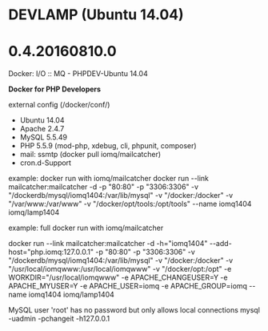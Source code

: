 # DEVLAMP (Ubuntu 14.04)
# 0.4.20160810.0

Docker: I/O :: MQ - PHPDEV-Ubuntu 14.04

**Docker for PHP Developers**

external config (/docker/conf/)

* Ubuntu 14.04
* Apache 2.4.7
* MySQL 5.5.49
* PHP 5.5.9 (mod-php, xdebug, cli, phpunit, composer)
* mail: ssmtp (docker pull iomq/mailcatcher)
* cron.d-Support


example: docker run with iomq/mailcatcher
docker run --link mailcatcher:mailcatcher -d -p "80:80" -p "3306:3306" -v "/dockerdb/mysql/iomq1404:/var/lib/mysql" -v "/docker:/docker" -v "/var/www:/var/www" -v "/docker/opt/tools:/opt/tools" --name iomq1404 iomq/lamp1404


example: full docker run with iomq/mailcatcher

docker run --link mailcatcher:mailcatcher -d -h="iomq1404" --add-host="php.iomq:127.0.0.1" -p "80:80" -p "3306:3306" -v "/dockerdb/mysql/iomq1404:/var/lib/mysql" -v "/docker:/docker" -v "/usr/local/iomqwww:/usr/local/iomqwww" -v "/docker/opt:/opt" -e WORKDIR="/usr/local/iomqwww" -e APACHE_CHANGEUSER=Y -e APACHE_MYUSER=Y -e APACHE_USER=iomq -e APACHE_GROUP=iomq --name iomq1404 iomq/lamp1404


MySQL user 'root' has no password but only allows local connections
mysql -uadmin -pchangeit -h127.0.0.1
